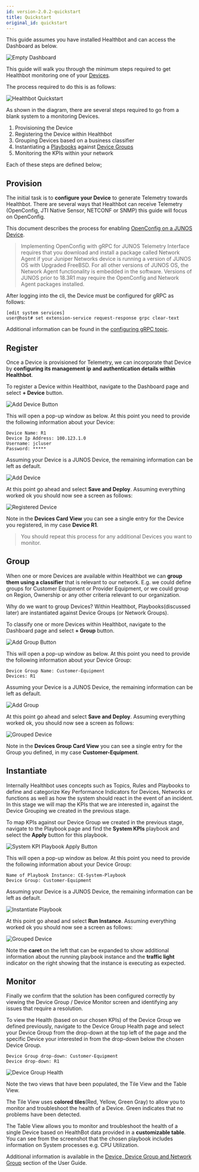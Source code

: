 ```yaml
---
id: version-2.0.2-quickstart
title: Quickstart
original_id: quickstart
---
```


This guide assumes you have installed Healthbot and can access the Dashboard as below.

![Empty Dashboard](assets/empty-dashboard.png)

This guide will walk you through the minimum steps required to get Healthbot monitoring one of your [Devices](glossary#device).

The process required to do this is as follows:

![Healthbot Quickstart](assets/quickstart.png)

As shown in the diagram, there are several steps required to go from a blank system to a monitoring Devices.

1. Provisioning the Device
2. Registering the Device within Healthbot
3. Grouping Devices based on a business classifier
4. Instantiating a [Playbooks](glossary#playbook) against [Device Groups](glossary#device-group)
5. Monitoring the KPIs within your network

Each of these steps are defined below;

## Provision

The initial task is to **configure your Device** to generate Telemetry towards Healthbot. There are several ways that Healthbot can receive Telemetry (OpenConfig, JTI Native Sensor, NETCONF or SNMP) this guide will focus on OpenConfig.

This document describes the process for enabling [OpenConfig on a JUNOS Device](https://www.juniper.net/documentation/en_US/junos/topics/task/installation/openconfig-installing.html).

> Implementing OpenConfig with gRPC for JUNOS Telemetry Interface requires that you download and install a package called Network Agent if your Juniper Networks device is running a version of JUNOS OS with Upgraded FreeBSD. For all other versions of JUNOS OS, the Network Agent functionality is embedded in the software. Versions of JUNOS prior to 18.3R1 may require the OpenConfig and Network Agent packages installed.

After logging into the cli, the Device must be configured for gRPC as follows:

```console
[edit system services]
user@host# set extension-service request-response grpc clear-text
```

Additional information can be found in the [configuring gRPC topic](https://www.juniper.net/documentation/en_US/junos/topics/task/configuration/grpc-junos-telemetry-interface-configuring.html).

## Register

Once a Device is provisioned for Telemetry, we can incorporate that Device by **configuring its management ip and authentication details within Healthbot**.

To register a Device within Healthbot, navigate to the Dashboard page and select **+ Device** button.

![Add Device Button](assets/register/add-device-button.png)

This will open a pop-up window as below. At this point you need to provide the following information about your Device:

```console
Device Name: R1
Device Ip Address: 100.123.1.0
Username: jcluser
Password: *****
```

Assuming your Device is a JUNOS Device, the remaining information can be left as default.

![Add Device](assets/register/add-device.png)

At this point go ahead and select **Save and Deploy**. Assuming everything worked ok you should now see a screen as follows:

![Registered Device](assets/register/registered-device.png)

Note in the **Devices Card View** you can see a single entry for the Device you registered, in my case **Device R1**.

> You should repeat this process for any additional Devices you want to monitor.

## Group

When one or more Devices are available within Healthbot we can **group them using a classifier** that is relevant to our network. E.g. we could define groups for Customer Equipment or Provider Equipment, or we could group on Region, Ownership or any other criteria relevant to our organization.

Why do we want to group Devices? Within Healthbot, Playbooks(discussed later) are instantiated against Device Groups (or Network Groups).

To classify one or more Devices within Healthbot, navigate to the Dashboard page and select **+ Group** button.

![Add Group Button](assets/group/add-group-button.png)

This will open a pop-up window as below. At this point you need to provide the following information about your Device Group:

```console
Device Group Name: Customer-Equipment
Devices: R1
```

Assuming your Device is a JUNOS Device, the remaining information can be left as default.

![Add Group](assets/group/add-group.png)

At this point go ahead and select **Save and Deploy**. Assuming everything worked ok, you should now see a screen as follows:

![Grouped Device](assets/group/grouped-device.png)

Note in the **Devices Group Card View** you can see a single entry for the Group you defined, in my case **Customer-Equipment**.

## Instantiate

Internally Healthbot uses concepts such as Topics, Rules and Playbooks to define and categorize Key Performance Indicators for Devices, Networks or functions as well as how the system should react in the event of an incident. In this stage we will map the KPIs that we are interested in, against the Device Grouping we created in the previous stage.

To map KPIs against our Device Group we created in the previous stage, navigate to the Playbook page and find the **System KPIs** playbook and select the **Apply** button for this playbook.

![System KPI Playbook Apply Button](assets/instantiate/system-kpi-playbook-apply-button.png)

This will open a pop-up window as below. At this point you need to provide the following information about your Device Group:

```console
Name of Playbook Instance: CE-System-Playbook
Device Group: Customer-Equipment
```

Assuming your Device is a JUNOS Device, the remaining information can be left as default.

![Instantiate Playbook](assets/instantiate/instantiate-playbook.png)

At this point go ahead and select **Run Instance**. Assuming everything worked ok you should now see a screen as follows:

![Grouped Device](assets/instantiate/instantiated-playbook.png)

Note the **caret** on the left that can be expanded to show additional information about the running playbook instance and the **traffic light** indicator on the right showing that the instance is executing as expected.

## Monitor

Finally we confirm that the solution has been configured correctly by viewing the Device Group / Device Monitor screen and identifying any issues that require a resolution.

To view the Health (based on our chosen KPIs) of the Device Group we defined previously, navigate to the Device Group Health page and select your Device Group from the drop-down at the top left of the page and the specific Device your interested in from the drop-down below the chosen Device Group.

```console
Device Group drop-down: Customer-Equipment
Device drop-down: R1
```

![Device Group Health](assets/monitor/device-group-health.png)

Note the two views that have been populated, the Tile View and the Table View.

The Tile View uses **colored tiles**(Red, Yellow, Green Gray) to allow you to monitor and troubleshoot the health of a Device. Green indicates that no problems have been detected.

The Table View allows you to monitor and troubleshoot the health of a single Device based on HealthBot data provided in a **customizable table**. You can see from the screenshot that the chosen playbook includes information on System processes e.g. CPU Utilization.

Additional information is available in the [Device, Device Group and Network Group](https://www.juniper.net/documentation/en_US/healthbot/topics/task/healthbot-monitoring-health.html) section of the User Guide.
